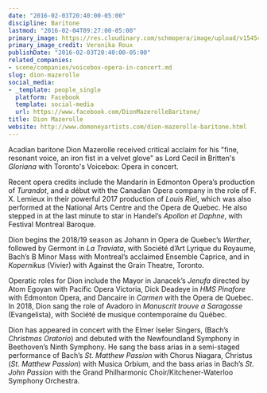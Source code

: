 ```yaml
---
date: "2016-02-03T20:40:00-05:00"
discipline: Baritone
lastmod: "2016-02-04T09:27:00-05:00"
primary_image: https://res.cloudinary.com/schmopera/image/upload/v1545409169/media/webhook-uploads/1454550000926/2016-02-03---Dion-Mazerolle.jpg.jpg
primary_image_credit: Veronika Roux
publishDate: "2016-02-03T20:40:00-05:00"
related_companies:
- scene/companies/voicebox-opera-in-concert.md
slug: dion-mazerolle
social_media:
- _template: people_single
  platform: Facebook
  template: social-media
  url: https://www.facebook.com/DionMazerolleBaritone/
title: Dion Mazerolle
website: http://www.domoneyartists.com/dion-mazerolle-baritone.html
---
```

Acadian baritone Dion Mazerolle received critical acclaim for his "fine, resonant voice, an iron fist in a velvet glove" as Lord Cecil in Britten's _Gloriana_ with Toronto's Voicebox: Opera in concert.

Recent opera credits include the Mandarin in Edmonton Opera’s production of _Turandot_, and a début with the Canadian Opera company in the role of F. X. Lemieux in their powerful 2017 production of _Louis Riel_, which was also performed at the National Arts Centre and the Opera de Quebec. He also stepped in at the last minute to star in Handel’s _Apollon et Daphne_, with Festival Montreal Baroque.

Dion begins the 2018/19 season as Johann in Opera de Quebec’s _Werther_, followed by Germont in _La Traviata_, with Société d’Art Lyrique du Royaume, Bach’s B Minor Mass with Montreal’s acclaimed Ensemble Caprice, and in _Kopernikus_ (Vivier) with Against the Grain Theatre, Toronto.

Operatic roles for Dion include the Mayor in Janacek’s _Jenufa_ directed by Atom Egoyan with Pacific Opera Victoria, Dick Deadeye in _HMS Pinafore_ with Edmonton Opera, and Dancaire in _Carmen_ with the Opera de Quebec. In 2018, Dion sang the role of Avadoro in _Manuscrit trouve a Saragosse_ (Evangelista), with Société de musique contemporaine du Québec.

Dion has appeared in concert with the Elmer Iseler Singers, (Bach’s _Christmas Oratorio_) and debuted with the Newfoundland Symphony in Beethoven’s Ninth Symphony. He sang the bass arias in a semi-staged performance of Bach’s _St. Matthew Passion_ with Chorus Niagara, Christus (_St. Matthew Passion_) with Musica Orbium, and the bass arias in Bach’s _St. John Passion_ with the Grand Philharmonic Choir/Kitchener-Waterloo Symphony Orchestra.